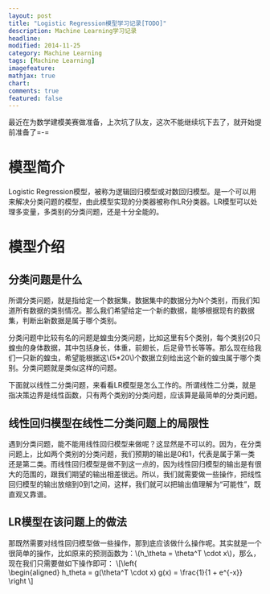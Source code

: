 ```yaml
---
layout: post
title: "Logistic Regression模型学习记录[TODO]"
description: Machine Learning学习记录
headline: 
modified: 2014-11-25
category: Machine Learning
tags: [Machine Learning]
imagefeature: 
mathjax: true
chart: 
comments: true
featured: false
---
```


最近在为数学建模美赛做准备，上次坑了队友，这次不能继续坑下去了，就开始提前准备了=-=

# 模型简介

Logistic Regression模型，被称为逻辑回归模型或对数回归模型。是一个可以用来解决分类问题的模型，由此模型实现的分类器被称作LR分类器。LR模型可以处理多变量，多类别的分类问题，还是十分全能的。

# 模型介绍

## 分类问题是什么

所谓分类问题，就是指给定一个数据集，数据集中的数据分为N个类别，而我们知道所有数据的类别情况。那么我们希望给定一个新的数据，能够根据现有的数据集，判断出新数据是属于哪个类别。

分类问题中比较有名的问题是蝗虫分类问题，比如这里有5个类别，每个类别20只蝗虫的身体数据，其中包括身长，体重，前翅长，后足骨节长等等。那么现在给我们一只新的蝗虫，希望能根据这\\(5*20\\)个数据立刻给出这个新的蝗虫属于哪个类别。分类问题就是类似这样的问题。

下面就以线性二分类问题，来看看LR模型是怎么工作的。所谓线性二分类，就是指决策边界是线性函数，只有两个类别的分类问题，应该算是最简单的分类问题。

## 线性回归模型在线性二分类问题上的局限性

遇到分类问题，能不能用线性回归模型来做呢？这显然是不可以的。因为，在分类问题上，比如两个类别的分类问题，我们预期的输出是0和1，代表是属于第一类还是第二类。而线性回归模型是做不到这一点的，因为线性回归模型的输出是有很大的范围的，跟我们期望的输出相差很远。所以，我们就需要做一些操作，把线性回归模型的输出放缩到0到1之间，这样，我们就可以把输出值理解为“可能性”，既直观又靠谱。

## LR模型在该问题上的做法

那既然需要对线性回归模型做一些操作，那到底应该做什么操作呢。其实就是一个很简单的操作，比如原来的预测函数为：\\(h_\theta = \theta^T \cdot x\\)，那么，现在我们只需要做如下操作即可：
\\[\left\{  
\begin{aligned}
h_theta = g(\theta^T \cdot x)
g(x) = \frac{1}{1 + e^{-x}}
\right
\\]
